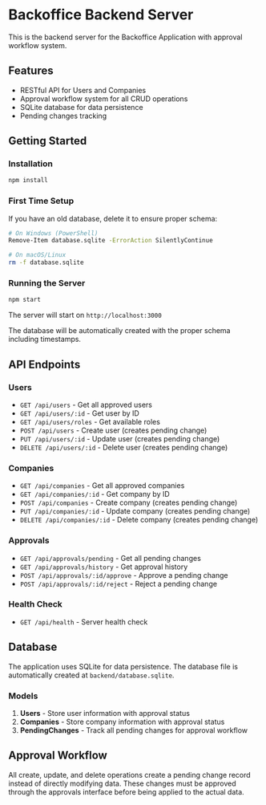 # Backoffice Backend Server

This is the backend server for the Backoffice Application with approval workflow system.

## Features

- RESTful API for Users and Companies
- Approval workflow system for all CRUD operations
- SQLite database for data persistence
- Pending changes tracking

## Getting Started

### Installation

```bash
npm install
```

### First Time Setup

If you have an old database, delete it to ensure proper schema:

```bash
# On Windows (PowerShell)
Remove-Item database.sqlite -ErrorAction SilentlyContinue

# On macOS/Linux
rm -f database.sqlite
```

### Running the Server

```bash
npm start
```

The server will start on `http://localhost:3000`

The database will be automatically created with the proper schema including timestamps.

## API Endpoints

### Users
- `GET /api/users` - Get all approved users
- `GET /api/users/:id` - Get user by ID
- `GET /api/users/roles` - Get available roles
- `POST /api/users` - Create user (creates pending change)
- `PUT /api/users/:id` - Update user (creates pending change)
- `DELETE /api/users/:id` - Delete user (creates pending change)

### Companies
- `GET /api/companies` - Get all approved companies
- `GET /api/companies/:id` - Get company by ID
- `POST /api/companies` - Create company (creates pending change)
- `PUT /api/companies/:id` - Update company (creates pending change)
- `DELETE /api/companies/:id` - Delete company (creates pending change)

### Approvals
- `GET /api/approvals/pending` - Get all pending changes
- `GET /api/approvals/history` - Get approval history
- `POST /api/approvals/:id/approve` - Approve a pending change
- `POST /api/approvals/:id/reject` - Reject a pending change

### Health Check
- `GET /api/health` - Server health check

## Database

The application uses SQLite for data persistence. The database file is automatically created at `backend/database.sqlite`.

### Models

1. **Users** - Store user information with approval status
2. **Companies** - Store company information with approval status
3. **PendingChanges** - Track all pending changes for approval workflow

## Approval Workflow

All create, update, and delete operations create a pending change record instead of directly modifying data. These changes must be approved through the approvals interface before being applied to the actual data.
